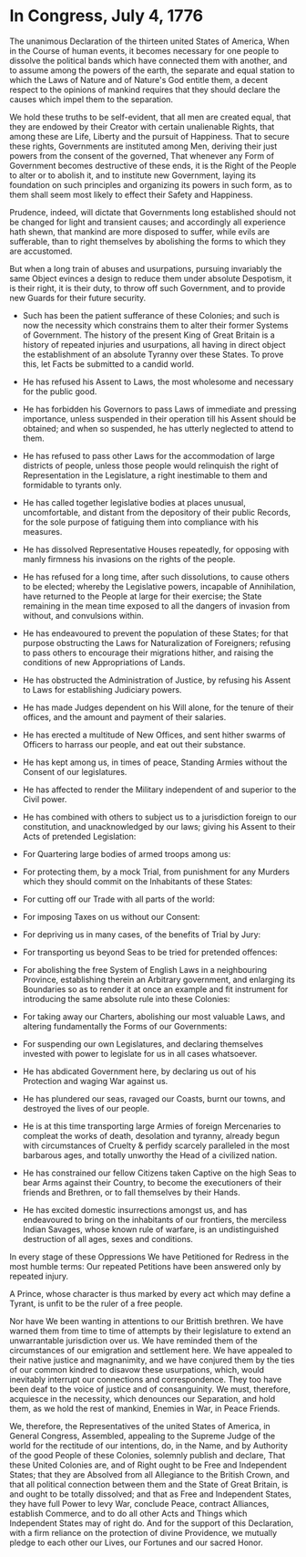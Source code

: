 # In Congress, July 4, 1776

The unanimous Declaration of the thirteen united States of America, 
When in the Course of human events, it becomes necessary for one people to dissolve the political bands which have connected them with another, 
and to assume among the powers of the earth, the separate and equal station to which the Laws of Nature and of Nature's God entitle them, 
a decent respect to the opinions of mankind requires that they should declare the causes which impel them to the separation.

We hold these truths to be self-evident, that all men are created equal, 
that they are endowed by their Creator with certain unalienable Rights, that among these are Life, 
Liberty and the pursuit of Happiness. 
That to secure these rights, Governments are instituted among Men, deriving their just powers from the consent of the governed,
That whenever any Form of Government becomes destructive of these ends, it is the Right of the People to alter or to abolish it, and to institute new Government, 
  laying its foundation on such principles and organizing its powers in such form, as to them shall seem most likely to effect their Safety and Happiness. 

Prudence, indeed, will dictate that Governments long established should not be changed for light and transient causes; and accordingly all experience hath shewn, 
that mankind are more disposed to suffer, while evils are sufferable, than to right themselves by abolishing the forms to which they are accustomed. 

But when a long train of abuses and usurpations, pursuing invariably the same Object evinces a design to reduce them under absolute Despotism, it is their right, it is their duty, to throw off such Government, 
and to provide new Guards for their future security.
- Such has been the patient sufferance of these Colonies; and such is now the necessity which constrains them to alter their former Systems of Government. 
  The history of the present King of Great Britain is a history of repeated injuries and usurpations, all having in direct object the establishment of an absolute Tyranny over these States. 
  To prove this, let Facts be submitted to a candid world.

- He has refused his Assent to Laws, the most wholesome and necessary for the public good.
- He has forbidden his Governors to pass Laws of immediate and pressing importance, unless suspended in their operation till his Assent should be obtained; and when so suspended, he has utterly neglected to attend to them.
- He has refused to pass other Laws for the accommodation of large districts of people, unless those people would relinquish the right of Representation in the Legislature, a right inestimable to them and formidable to tyrants only.
- He has called together legislative bodies at places unusual, uncomfortable, and distant from the depository of their public Records, for the sole purpose of fatiguing them into compliance with his measures.
- He has dissolved Representative Houses repeatedly, for opposing with manly firmness his invasions on the rights of the people.
- He has refused for a long time, after such dissolutions, to cause others to be elected; whereby the Legislative powers, incapable of Annihilation, have returned to the People at large for their exercise; the State remaining in the mean time exposed to all the dangers of invasion from without, and convulsions within.
- He has endeavoured to prevent the population of these States; for that purpose obstructing the Laws for Naturalization of Foreigners; refusing to pass others to encourage their migrations hither, and raising the conditions of new Appropriations of Lands.
- He has obstructed the Administration of Justice, by refusing his Assent to Laws for establishing Judiciary powers.
- He has made Judges dependent on his Will alone, for the tenure of their offices, and the amount and payment of their salaries.
- He has erected a multitude of New Offices, and sent hither swarms of Officers to harrass our people, and eat out their substance.
- He has kept among us, in times of peace, Standing Armies without the Consent of our legislatures.
- He has affected to render the Military independent of and superior to the Civil power.
- He has combined with others to subject us to a jurisdiction foreign to our constitution, and unacknowledged by our laws; giving his Assent to their Acts of pretended Legislation:
- For Quartering large bodies of armed troops among us:
- For protecting them, by a mock Trial, from punishment for any Murders which they should commit on the Inhabitants of these States:
- For cutting off our Trade with all parts of the world:
- For imposing Taxes on us without our Consent:
- For depriving us in many cases, of the benefits of Trial by Jury:
- For transporting us beyond Seas to be tried for pretended offences:
- For abolishing the free System of English Laws in a neighbouring Province, establishing therein an Arbitrary government, and enlarging its Boundaries so as to render it at once an example and fit instrument for introducing the same absolute rule into these Colonies:
- For taking away our Charters, abolishing our most valuable Laws, and altering fundamentally the Forms of our Governments:
- For suspending our own Legislatures, and declaring themselves invested with power to legislate for us in all cases whatsoever.
- He has abdicated Government here, by declaring us out of his Protection and waging War against us.
- He has plundered our seas, ravaged our Coasts, burnt our towns, and destroyed the lives of our people.
- He is at this time transporting large Armies of foreign Mercenaries to compleat the works of death, desolation and tyranny, 
  already begun with circumstances of Cruelty & perfidy scarcely paralleled in the most barbarous ages, and totally unworthy the Head of a civilized nation.
- He has constrained our fellow Citizens taken Captive on the high Seas to bear Arms against their Country, to become the executioners of their friends and Brethren, or to fall themselves by their Hands.
- He has excited domestic insurrections amongst us, and has endeavoured to bring on the inhabitants of our frontiers, the merciless Indian Savages, whose known rule of warfare, is an undistinguished destruction of all ages, sexes and conditions.

In every stage of these Oppressions We have Petitioned for Redress in the most humble terms: 
Our repeated Petitions have been answered only by repeated injury. 

A Prince, whose character is thus marked by every act which may define a Tyrant, is unfit to be the ruler of a free people.

Nor have We been wanting in attentions to our Brittish brethren. 
We have warned them from time to time of attempts by their legislature to extend an unwarrantable jurisdiction over us. We have reminded them of the circumstances of our emigration and settlement here. 
We have appealed to their native justice and magnanimity, and we have conjured them by the ties of our common kindred to disavow these usurpations, 
which, would inevitably interrupt our connections and correspondence. 
They too have been deaf to the voice of justice and of consanguinity. 
We must, therefore, acquiesce in the necessity, which denounces our Separation, and hold them, as we hold the rest of mankind, Enemies in War, in Peace Friends.

We, therefore, the Representatives of the united States of America, in General Congress, Assembled, appealing to the Supreme Judge of the world for the rectitude of our intentions, do, in the Name, and by Authority of the good People of these Colonies, solemnly publish and declare, That these United Colonies are, and of Right ought to be Free and Independent States; that they are Absolved from all Allegiance to the British Crown, and that all political connection between them and the State of Great Britain, is and ought to be totally dissolved; and that as Free and Independent States, they have full Power to levy War, conclude Peace, contract Alliances, establish Commerce, and to do all other Acts and Things which Independent States may of right do. And for the support of this Declaration, with a firm reliance on the protection of divine Providence, we mutually pledge to each other our Lives, our Fortunes and our sacred Honor.
